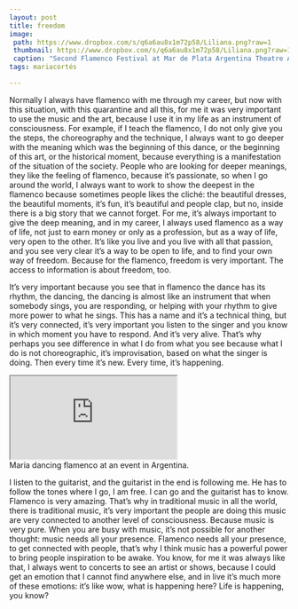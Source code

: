 ```yaml
---
layout: post
title: freedom
image: 
 path: https://www.dropbox.com/s/q6a6au8x1m72p58/Liliana.png?raw=1
 thumbnail: https://www.dropbox.com/s/q6a6au8x1m72p58/Liliana.png?raw=1
 caption: "Second Flamenco Festival at Mar de Plata Argentina Theatre Auditorium by Liliana Macri ."
tags: mariacortés

---
```


Normally I always have flamenco with me through my career, but now with this situation, with this quarantine and all this, for me it was very important to use the music and the art, because I use it in my life as an instrument of consciousness. For example, if I teach the flamenco, I do not only give you the steps, the choreography and the technique, I always want to go deeper with the meaning which was the beginning of this dance, or the beginning of this art, or the historical moment, because everything is a manifestation of the situation of the society. People who are looking for deeper meanings, they like the feeling of flamenco, because it’s passionate, so when I go around the world, I always want to work to show the deepest in the flamenco because sometimes people likes the cliché: the beautiful dresses, the beautiful moments, it’s fun, it’s beautiful and people clap, but no, inside there is a big story that we cannot forget. For me, it’s always important to give the deep meaning, and in my career, I always used flamenco as a way of life, not just to earn money or only as a profession, but as a way of life, very open to the other. It’s like you live and you live with all that passion, and you see very clear it’s a way to be open to life, and to find your own way of freedom. Because for the flamenco, freedom is very important. The access to information is about freedom, too.

It’s very important because you see that in flamenco the dance has its rhythm, the dancing, the dancing is almost like an instrument that when somebody sings, you are responding, or helping with your rhythm to give more power to what he sings. This has a name and it’s a technical thing, but it’s very connected, it’s very important you listen to the singer and you know in which moment you have to respond. And it’s very alive. That’s why perhaps you see difference in what I do from what you see because what I do is not choreographic, it’s improvisation, based on what the singer is doing. Then every time it’s new. Every time, it’s happening.

<div class="responsive-embed responsive-embed-16by9">
  <iframe class="responsive-embed-item" src="https://www.youtube.com/embed/dDA09GwptV8"></iframe>
</div>
 <figcaption>Maria dancing flamenco at an event in Argentina.</figcaption>

I listen to the guitarist, and the guitarist in the end is following me. He has to follow the tones where I go, I am free. I can go and the guitarist has to know. Flamenco is very amazing. That’s why in traditional music in all the world, there is traditional music, it’s very important the people are doing this music are very connected to another level of consciousness. Because music is very pure. When you are busy with music, it’s not possible for another thought: music needs all your presence. Flamenco needs all your presence, to get connected with people, that’s why I think music has a powerful power to bring people inspiration to be awake. You know, for me it was always like that, I always went to concerts to see an artist or shows, because I could get an emotion that I cannot find anywhere else, and in live it’s much more of these emotions: it’s like wow, what is happening here? Life is happening, you know?
